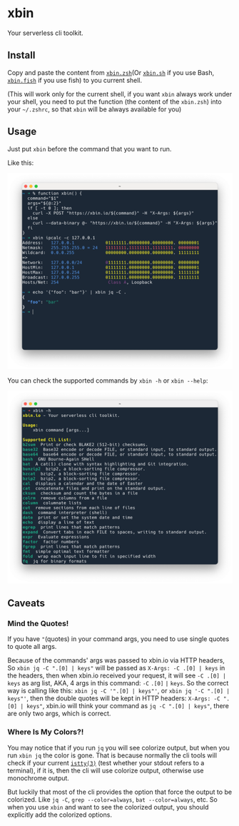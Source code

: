 # xbin

Your serverless cli toolkit.

## Install

Copy and paste the content from [`xbin.zsh`](./xbin.zsh)(Or
[`xbin.sh`](./xbin.sh) if you use Bash, [`xbin.fish`](./xbin.fish) if you use fish) to you current shell.

(This will work only for the current shell, if you want `xbin` always work under
your shell, you need to put the function (the content of the `xbin.zsh`) into
your `~/.zshrc`, so that `xbin` will be always available for you)

## Usage

Just put `xbin` before the command that you want to run.

Like this:

![](./docimages/xbin-example.png)

You can check the supported commands by `xbin -h` or `xbin --help`:

![](./docimages/xbin-help.png)

## Caveats

### Mind the Quotes!

If you have `"`(quotes) in your command args, you need to use single quotes to
quote all args.

Because of the commands' args was passed to xbin.io via HTTP headers, So
`xbin jq -C ".[0] | keys"` will be passed as `X-Args: -C .[0] | keys` in the
headers, then when xbin.io received your request, it will see `-C .[0] | keys`
as arg list, AKA, 4 args in this command: `-C` `.[0]` `|` `keys`. So the correct
way is calling like this: `xbin jq -C '".[0] | keys"'`, or
`xbin jq '-C ".[0] | keys"'`, then the double quotes will be kept in HTTP
headers: `X-Args: -C ".[0] | keys"`, xbin.io will think your command as
`jq -C ".[0] | keys"`, there are only two args, which is correct.

### Where Is My Colors?!

You may notice that if you run `jq` you will see colorize output, but when you
run `xbin jq` the color is gone. That is because normally the cli tools will
check if your current
[`istty(3)`](https://man7.org/linux/man-pages/man3/isatty.3.html) (test whether
your stdout refers to a terminal), if it is, then the cli will use colorize
output, otherwise use monochrome output.

But luckily that most of the cli provides the option that force the output to be
colorized. Like `jq -C`, `grep --color=always`, `bat --color=always`, etc. So
when you use `xbin` and want to see the colorized output, you should explicitly
add the colorized options.
